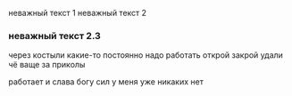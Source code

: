 неважный текст 1
неважный текст 2
### неважный текст 2.3

через костыли какие-то постоянно надо работать открой закрой удали чё ваще за приколы

работает и слава богу сил у меня уже никаких нет